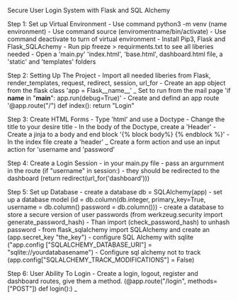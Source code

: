 Secure User Login System with Flask and SQL Alchemy




Step 1: Set up Virtual Environment
    - Use command python3 -m venv (name environment)
    - Use command source (enviromentname/bin/activate)
    - Use command deactivate to turn of virtual environment
    - Install Pip3, Flask and Flask_SQLAchemy
    - Run pip freeze > requirments.txt to see all liberies needed
    - Open a 'main.py' 'index.html', 'base.html', dashboard.html file, a 'static' and 'templates' folders

Step 2: Setting Up The Project 
    - Import all needed liberies from Flask, render_templates, request, redirect, session, url_for
    - Create an app object from the flask class 'app = Flask__name__'
    _ Set to run from the mail page 'if __name__ in "__main__": app.run(debug=True)'
    - Create and defind an app route '@app.route("/") def index(): return "Login"

Step 3: Create HTML Forms
    - Type 'html' and use a Doctype
    - Change the title to your desire title
    - In the body of the Doctype, create a 'Header'
    - Create a jinja to a body and end block '{% block body%} {% endblock %}'
    - In the index file create a 'header'
    _ Create a form action and use an input action for 'username and 'password' 

Step 4: Create a Login Session
    - in your main.py file 
    - pass an argurnment in the route (if "username" in session:) 
    - they should be redirected to the dashboard (return redirect(url_for('dashboard')))

Step 5: Set up Database
    - create a database db = SQLAlchemy(app)
    - set up a database model (id = db.column(db.integer, primary_key=True, username = db.column()
    password = db.column()))
    - create a database to store a secure version of user passwords (from werkzeug.security import generate_password_hash) 
    - Than import (check_password_hash) to unhash password 
    - from flask_sqlalchemy import SQLAlchemy and create an (app.secret_key "the_key")
    - configure SQL Alchemy with sqlite ("app.config ["SQLALCHEMY_DATABASE_URI"] = "sqlite://yourdatabasename")
    - Configure sql alchemy not to track (app.config["SQLALCHEMY_TRACK_MODIFICATIONS"] = False)

Step 6: User Ability To Login
    - Create a login, logout, register and dashboard routes, give them a method. (@app.route("/login", methods=["POST"]) def login():)
    _
